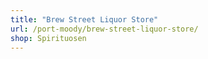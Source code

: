 ```yaml
---
title: "Brew Street Liquor Store"
url: /port-moody/brew-street-liquor-store/
shop: Spirituosen
---
```

